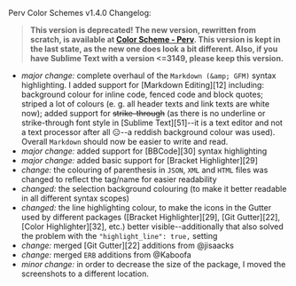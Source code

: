 Perv Color Schemes v1.4.0 Changelog:

> **This version is deprecated! The new version, rewritten from scratch, is available at [Color Scheme - Perv](https://github.com/micck/perv-colorscheme). This version is kept in the last state, as the new one does look a bit different. Also, if you have Sublime Text with a version <=3149, please keep this version.**

- _major change:_ complete overhaul of the `Markdown (&amp; GFM)` syntax highlighting.  I added support for [Markdown Editing][12] including: background colour for inline code, fenced code and block quotes; striped a lot of colours (e. g. all header texts and link texts are white now); added support for ~~strike-through~~ (as there is no underline or strike-through font style in [Sublime Text][51]--it is a text editor and not a text processor after all :expressionless:--a reddish background colour was used).  Overall `Markdown` should now be easier to write and read.
- _major change:_ added support for [BBCode][30] syntax highlighting
- _major change:_ added basic support for [Bracket Highlighter][29]
- _change:_ the colouring of parenthesis in  `JSON`, `XML` and `HTML` files was changed to reflect the tag/name for easier readability
- _changed:_ the selection background colouring (to make it better readable in all different syntax scopes)
- _changed:_ the line highlighting colour, to make the icons in the Gutter used by different packages ([Bracket Highlighter][29], [Git Gutter][22], [Color Highlighter][32], etc.) better visible--additionally that also solved the problem with the `"highlight_line": true,` setting
- _change:_ merged [Git Gutter][22] additions from @jisaacks
- _change:_ merged `ERB` additions from @Kaboofa
- _minor change:_ in order to decrease the size of the package, I moved the screenshots to a different location.
